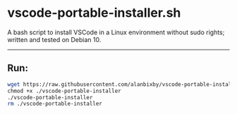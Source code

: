 # vscode-portable-installer.sh
A bash script to install VSCode in a Linux environment without sudo rights; written and tested on Debian 10.

---

## Run:

```bash
wget https://raw.githubusercontent.com/alanbixby/vscode-portable-installer/master/vscode-portable-installer.sh \
chmod +x ./vscode-portable-installer
./vscode-portable-installer
rm ./vscode-portable-installer
```
